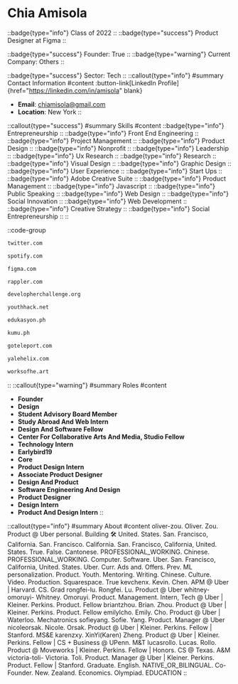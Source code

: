 # Chia Amisola
::badge{type="info"}
Class of 2022
::
::badge{type="success"}
Product Designer at Figma
::

::badge{type="success"}
Founder: True
::
::badge{type="warning"}
Current Company: Others
::

::badge{type="success"}
Sector: Tech
::
::callout{type="info"}
#summary
Contact Information
#content
:button-link[LinkedIn Profile]{href="https://linkedin.com/in/amisola" blank}
- **Email**: chiamisola@gmail.com
- **Location**: New York
::

::callout{type="success"}
#summary
Skills
#content
::badge{type="info"}
Entrepreneurship
::
::badge{type="info"}
Front End Engineering
::
::badge{type="info"}
Project Management
::
::badge{type="info"}
Product Design
::
::badge{type="info"}
Nonprofit
::
::badge{type="info"}
Leadership
::
::badge{type="info"}
Ux Research
::
::badge{type="info"}
Research
::
::badge{type="info"}
Visual Design
::
::badge{type="info"}
Graphic Design
::
::badge{type="info"}
User Experience
::
::badge{type="info"}
Start Ups
::
::badge{type="info"}
Adobe Creative Suite
::
::badge{type="info"}
Product Management
::
::badge{type="info"}
Javascript
::
::badge{type="info"}
Public Speaking
::
::badge{type="info"}
Web Design
::
::badge{type="info"}
Social Innovation
::
::badge{type="info"}
Web Development
::
::badge{type="info"}
Creative Strategy
::
::badge{type="info"}
Social Entrepreneurship
::
::

::code-group
```bash [Twitter]
twitter.com
```
```bash [Spotify]
spotify.com
```
```bash [Figma]
figma.com
```
```bash [Rappler]
rappler.com
```
```bash [DevelopHer]
developherchallenge.org
```
```bash [YouthHack]
youthhack.net
```
```bash [Edukasyon.ph]
edukasyon.ph
```
```bash [Kumu Holdings]
kumu.ph
```
```bash [Teleport]
goteleport.com
```
```bash [Yale Helix]
yalehelix.com
```
```bash [Works Of Heart]
worksofhe.art
```
::
::callout{type="warning"}
#summary
Roles
#content
- **Founder**
- **Design**
- **Student Advisory Board Member**
- **Study Abroad And Web Intern**
- **Design And Software Fellow**
- **Center For Collaborative Arts And Media, Studio Fellow**
- **Technology Intern**
- **Earlybird19**
- **Core**
- **Product Design Intern**
- **Associate Product Designer**
- **Design And Product**
- **Software Engineering And Design**
- **Product Designer**
- **Design Intern**
- **Product And Design Intern**
::

::callout{type="info"}
#summary
About
#content
oliver-zou. Oliver. Zou. Product @ Uber personal. Building 🛠 United. States. San. Francisco, California. San. Francisco. California. San. Francisco, California, United. States. True. False. Cantonese. PROFESSIONAL_WORKING. Chinese. PROFESSIONAL_WORKING. Computer. Software. Uber. San. Francisco, California, United. States. Uber. Curr. Ads and. Offers. Prev. ML personalization. Product. Youth. Mentoring. Writing. Chinese. Culture. Video. Production. Squarespace. True kevchenx. Kevin. Chen. APM @ Uber | Harvard. CS. Grad rongfei-lu. Rongfei. Lu. Product @ Uber whitney-omoruyi- Whitney. Omoruyi. Product. Management. Intern, Tech @ Uber | Kleiner. Perkins. Product. Fellow briantzhou. Brian. Zhou. Product @ Uber | Kleiner. Perkins. Product. Fellow emilylcho. Emily. Cho. Product @ Uber | Waterloo. Mechatronics sofieyang. Sofie. Yang. Product. Manager @ Uber nicoleorsak. Nicole. Orsak. Product @ Uber | Kleiner. Perkins. Fellow | Stanford. MS&E karenzxy. XinYi(Karen) Zheng. Product @ Uber | Kleiner. Perkins. Fellow | CS + Business @ UPenn. M&T lucasrollo. Lucas. Rollo. Product @ Moveworks | Kleiner. Perkins. Fellow | Honors. CS @ Texas. A&M victoria-toli- Victoria. Toli. Product. Manager @ Uber | Kleiner. Perkins. Product. Fellow | Stanford. Graduate. English. NATIVE_OR_BILINGUAL. Co-Founder. New. Zealand. Economics. Olympiad. EDUCATION
::
